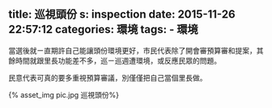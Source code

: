 title: 巡視頭份
s: inspection
date: 2015-11-26 22:57:12
categories: 環境
tags:
    - 環境
---

當選後就ㄧ直期許自己能讓頭份環境更好，市民代表除了開會審預算審和提案，其餘時間就跟里長功能差不多，巡ㄧ巡週遭環境，或反應民眾的問題。

民意代表可真的要多重視預算審議，別僅僅把自己當個里長做。

{% asset_img pic.jpg 巡視頭份%}

